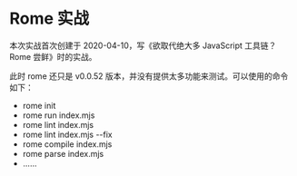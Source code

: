 # Rome 实战

本次实战首次创建于 2020-04-10，写《欲取代绝大多 JavaScript 工具链？Rome 尝鲜》时的实战。

此时 rome 还只是 v0.0.52 版本，并没有提供太多功能来测试。可以使用的命令如下：

* rome init
* rome run index.mjs
* rome lint index.mjs
* rome lint index.mjs --fix
* rome compile index.mjs
* rome parse index.mjs
* ......